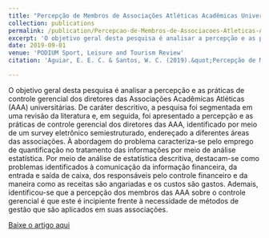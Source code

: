```yaml
---
title: "Percepção de Membros de Associações Atléticas Acadêmicas Universitárias em Relação ao Planejamento e Controle Gerencial"
collection: publications
permalink: /publication/Percepcao-de-Membros-de-Associacoes-Atleticas-Academicas-Universitarias-em-Relacao-ao-Planejamento-e-Controle-Gerencial
excerpt: 'O objetivo geral desta pesquisa é analisar a percepção e as práticas de controle gerencial dos diretores das Associações Acadêmicas Atléticas (AAA) universitárias. De caráter descritivo, a pesquisa foi segmentada em uma revisão da literatura e, em seguida, foi apresentado a percepção e as práticas de controle gerencial dos diretores das AAA, identificado por meio de um survey eletrônico semiestruturado, endereçado a diferentes áreas das associações. À abordagem do problema caracteriza-se pelo emprego de quantificação no tratamento das informações por meio de análise estatística. Por meio de análise de estatística descritiva, destacam-se como problemas identificados à comunicação da informação financeira, da entrada e saída de caixa, dos responsáveis pelo controle financeiro e da maneira como as receitas são angariadas e os custos são gastos. Ademais, identificou-se que a percepção dos membros das AAA sobre o controle gerencial é que este é incipiente frente à necessidade de métodos de gestão que são aplicados em suas associações.'
date: 2019-09-01
venue: 'PODIUM Sport, Leisure and Tourism Review'
citation: 'Aguiar, E. E. C. & Santos, W. C. (2019).&quot;Percepção de Membros de Associações Atléticas Acadêmicas Universitárias em Relação ao Planejamento e Controle Gerencial.&quot;<i>PODIUM Sport, Leisure and Tourism Review</i>. 8(3).'

---
```

O objetivo geral desta pesquisa é analisar a percepção e as práticas de controle gerencial dos diretores das Associações Acadêmicas Atléticas (AAA) universitárias. De caráter descritivo, a pesquisa foi segmentada em uma revisão da literatura e, em seguida, foi apresentado a percepção e as práticas de controle gerencial dos diretores das AAA, identificado por meio de um survey eletrônico semiestruturado, endereçado a diferentes áreas das associações. À abordagem do problema caracteriza-se pelo emprego de quantificação no tratamento das informações por meio de análise estatística. Por meio de análise de estatística descritiva, destacam-se como problemas identificados à comunicação da informação financeira, da entrada e saída de caixa, dos responsáveis pelo controle financeiro e da maneira como as receitas são angariadas e os custos são gastos. Ademais, identificou-se que a percepção dos membros das AAA sobre o controle gerencial é que este é incipiente frente à necessidade de métodos de gestão que são aplicados em suas associações. 

[Baixe o artigo aqui](https://periodicos.uninove.br/index.php?journal=podium&page=article&op=view&path%5B%5D=11294&path%5B%5D=pdf)
